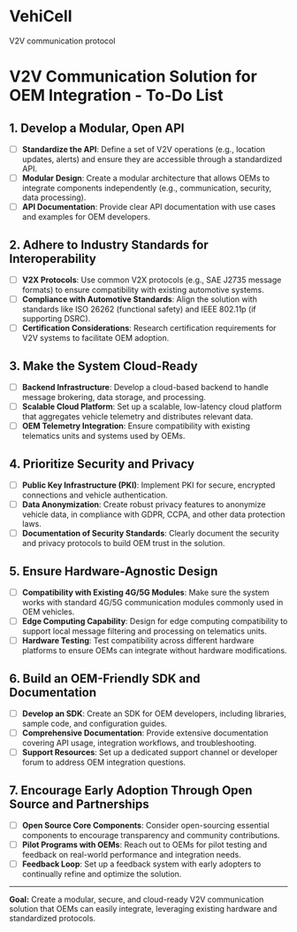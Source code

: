# VehiCell
V2V communication protocol 

# V2V Communication Solution for OEM Integration - To-Do List

## 1. Develop a Modular, Open API
   - [ ] **Standardize the API**: Define a set of V2V operations (e.g., location updates, alerts) and ensure they are accessible through a standardized API.
   - [ ] **Modular Design**: Create a modular architecture that allows OEMs to integrate components independently (e.g., communication, security, data processing).
   - [ ] **API Documentation**: Provide clear API documentation with use cases and examples for OEM developers.

## 2. Adhere to Industry Standards for Interoperability
   - [ ] **V2X Protocols**: Use common V2X protocols (e.g., SAE J2735 message formats) to ensure compatibility with existing automotive systems.
   - [ ] **Compliance with Automotive Standards**: Align the solution with standards like ISO 26262 (functional safety) and IEEE 802.11p (if supporting DSRC).
   - [ ] **Certification Considerations**: Research certification requirements for V2V systems to facilitate OEM adoption.

## 3. Make the System Cloud-Ready
   - [ ] **Backend Infrastructure**: Develop a cloud-based backend to handle message brokering, data storage, and processing.
   - [ ] **Scalable Cloud Platform**: Set up a scalable, low-latency cloud platform that aggregates vehicle telemetry and distributes relevant data.
   - [ ] **OEM Telemetry Integration**: Ensure compatibility with existing telematics units and systems used by OEMs.

## 4. Prioritize Security and Privacy
   - [ ] **Public Key Infrastructure (PKI)**: Implement PKI for secure, encrypted connections and vehicle authentication.
   - [ ] **Data Anonymization**: Create robust privacy features to anonymize vehicle data, in compliance with GDPR, CCPA, and other data protection laws.
   - [ ] **Documentation of Security Standards**: Clearly document the security and privacy protocols to build OEM trust in the solution.

## 5. Ensure Hardware-Agnostic Design
   - [ ] **Compatibility with Existing 4G/5G Modules**: Make sure the system works with standard 4G/5G communication modules commonly used in OEM vehicles.
   - [ ] **Edge Computing Capability**: Design for edge computing compatibility to support local message filtering and processing on telematics units.
   - [ ] **Hardware Testing**: Test compatibility across different hardware platforms to ensure OEMs can integrate without hardware modifications.

## 6. Build an OEM-Friendly SDK and Documentation
   - [ ] **Develop an SDK**: Create an SDK for OEM developers, including libraries, sample code, and configuration guides.
   - [ ] **Comprehensive Documentation**: Provide extensive documentation covering API usage, integration workflows, and troubleshooting.
   - [ ] **Support Resources**: Set up a dedicated support channel or developer forum to address OEM integration questions.

## 7. Encourage Early Adoption Through Open Source and Partnerships
   - [ ] **Open Source Core Components**: Consider open-sourcing essential components to encourage transparency and community contributions.
   - [ ] **Pilot Programs with OEMs**: Reach out to OEMs for pilot testing and feedback on real-world performance and integration needs.
   - [ ] **Feedback Loop**: Set up a feedback system with early adopters to continually refine and optimize the solution.

---

**Goal:** Create a modular, secure, and cloud-ready V2V communication solution that OEMs can easily integrate, leveraging existing hardware and standardized protocols.
